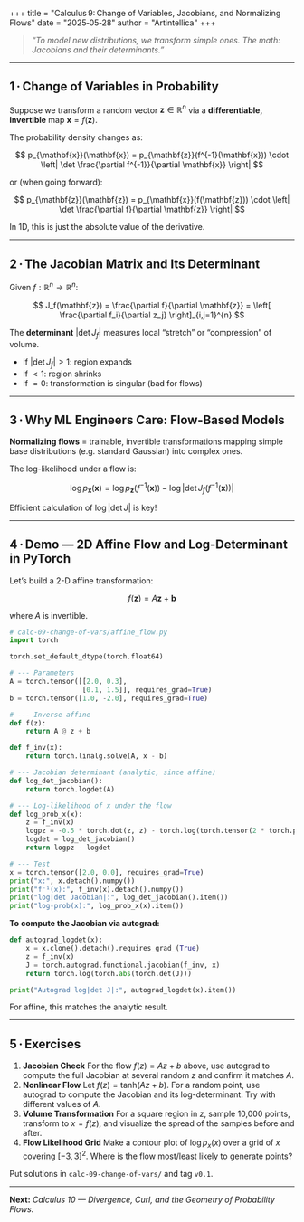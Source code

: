 +++
title = "Calculus 9: Change of Variables, Jacobians, and Normalizing Flows"
date  = "2025‑05‑28"
author = "Artintellica"
+++

> _“To model new distributions, we transform simple ones. The math: Jacobians
> and their determinants.”_

---

## 1 · Change of Variables in Probability

Suppose we transform a random vector $\mathbf{z} \in \mathbb{R}^n$ via a
**differentiable, invertible** map $\mathbf{x} = f(\mathbf{z})$.

The probability density changes as:

$$
p_{\mathbf{x}}(\mathbf{x}) = p_{\mathbf{z}}(f^{-1}(\mathbf{x})) \cdot
\left| \det \frac{\partial f^{-1}}{\partial \mathbf{x}} \right|
$$

or (when going forward):

$$
p_{\mathbf{z}}(\mathbf{z}) = p_{\mathbf{x}}(f(\mathbf{z})) \cdot
\left| \det \frac{\partial f}{\partial \mathbf{z}} \right|
$$

In 1D, this is just the absolute value of the derivative.

---

## 2 · The Jacobian Matrix and Its Determinant

Given $f : \mathbb{R}^n \to \mathbb{R}^n$:

$$
J_f(\mathbf{z}) = \frac{\partial f}{\partial \mathbf{z}}
= \left[ \frac{\partial f_i}{\partial z_j} \right]_{i,j=1}^{n}
$$

The **determinant** $|\det J_f|$ measures local “stretch” or “compression” of
volume.

- If $|\det J_f| > 1$: region expands
- If $< 1$: region shrinks
- If $= 0$: transformation is singular (bad for flows)

---

## 3 · Why ML Engineers Care: Flow-Based Models

**Normalizing flows** = trainable, invertible transformations mapping simple
base distributions (e.g. standard Gaussian) into complex ones.

The log-likelihood under a flow is:

$$
\log p_\mathbf{x}(\mathbf{x}) = \log p_\mathbf{z}(f^{-1}(\mathbf{x})) - \log \left| \det J_f(f^{-1}(\mathbf{x})) \right|
$$

Efficient calculation of $\log |\det J|$ is key!

---

## 4 · Demo — 2D Affine Flow and Log-Determinant in PyTorch

Let’s build a 2-D affine transformation:

$$
f(\mathbf{z}) = A \mathbf{z} + \mathbf{b}
$$

where $A$ is invertible.

```python
# calc-09-change-of-vars/affine_flow.py
import torch

torch.set_default_dtype(torch.float64)

# --- Parameters
A = torch.tensor([[2.0, 0.3],
                  [0.1, 1.5]], requires_grad=True)
b = torch.tensor([1.0, -2.0], requires_grad=True)

# --- Inverse affine
def f(z):
    return A @ z + b

def f_inv(x):
    return torch.linalg.solve(A, x - b)

# --- Jacobian determinant (analytic, since affine)
def log_det_jacobian():
    return torch.logdet(A)

# --- Log-likelihood of x under the flow
def log_prob_x(x):
    z = f_inv(x)
    logpz = -0.5 * torch.dot(z, z) - torch.log(torch.tensor(2 * torch.pi))  # standard 2D normal
    logdet = log_det_jacobian()
    return logpz - logdet

# --- Test
x = torch.tensor([2.0, 0.0], requires_grad=True)
print("x:", x.detach().numpy())
print("f⁻¹(x):", f_inv(x).detach().numpy())
print("log|det Jacobian|:", log_det_jacobian().item())
print("log-prob(x):", log_prob_x(x).item())
```

**To compute the Jacobian via autograd:**

```python
def autograd_logdet(x):
    x = x.clone().detach().requires_grad_(True)
    z = f_inv(x)
    J = torch.autograd.functional.jacobian(f_inv, x)
    return torch.log(torch.abs(torch.det(J)))

print("Autograd log|det J|:", autograd_logdet(x).item())
```

For affine, this matches the analytic result.

---

## 5 · Exercises

1. **Jacobian Check** For the flow $f(z) = Az + b$ above, use autograd to
   compute the full Jacobian at several random $z$ and confirm it matches $A$.
2. **Nonlinear Flow** Let $f(z) = \text{tanh}(Az + b)$. For a random point, use
   autograd to compute the Jacobian and its log-determinant. Try with different
   values of $A$.
3. **Volume Transformation** For a square region in $z$, sample 10,000 points,
   transform to $x = f(z)$, and visualize the spread of the samples before and
   after.
4. **Flow Likelihood Grid** Make a contour plot of $\log p_x(x)$ over a grid of
   $x$ covering $[−3,3]^2$. Where is the flow most/least likely to generate
   points?

Put solutions in `calc-09-change-of-vars/` and tag `v0.1`.

---

**Next:** _Calculus 10 — Divergence, Curl, and the Geometry of Probability
Flows._
